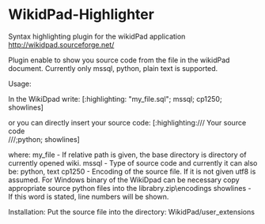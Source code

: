 WikidPad-Highlighter
==================== 

Syntax highlighting plugin for the wikidPad application 
  http://wikidpad.sourceforge.net/

Plugin enable to show you source code from the file in the wikidPad document.
Currently only mssql, python, plain text is supported.

Usage:

In the WikiDpad write:
   [:highlighting: "my_file.sql"; mssql; cp1250; showlines]

or you can directly insert your source code:
   [:highlighting:///
        Your source code    
    ///;python; showlines]

where:
   my_file   - If relative path is given,  the base directory is 
               directory of currently opened wiki.
   mssql     - Type of source code and currently it can also be:
                 python, text
   cp1250    - Encoding of the source file. If it is not given utf8 is assumed.
               For Windows binary of the WikiDpad can be necessary copy
               appropriate source python files into the librabry.zip\encodings
   showlines - If this word is stated, line numbers will be shown.

Installation:
  Put the source file into the directory: WikidPad/user_extensions
